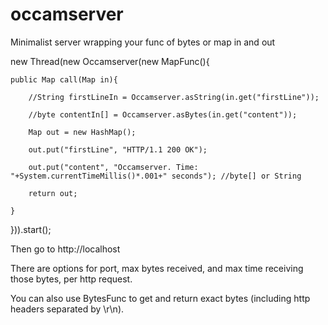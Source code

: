 # occamserver
Minimalist server wrapping your func of bytes or map in and out

new Thread(new Occamserver(new MapFunc(){

	public Map call(Map in){
	
		//String firstLineIn = Occamserver.asString(in.get("firstLine"));
		
		//byte contentIn[] = Occamserver.asBytes(in.get("content"));
		
		Map out = new HashMap();
		
		out.put("firstLine", "HTTP/1.1 200 OK");
		
		out.put("content", "Occamserver. Time: "+System.currentTimeMillis()*.001+" seconds"); //byte[] or String
		
		return out;
		
	}
	
})).start();

Then go to http://localhost

There are options for port, max bytes received, and max time receiving those bytes, per http request.

You can also use BytesFunc to get and return exact bytes (including http headers separated by \r\n).
